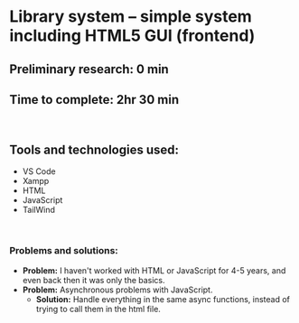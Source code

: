 # Library system – simple system including HTML5 GUI (frontend)

## Preliminary research: 0 min
## Time to complete: 2hr 30 min

<br> 

## Tools and technologies used:
* VS Code
* Xampp
* HTML
* JavaScript
* TailWind

<br>

### Problems and solutions:
* **Problem:** I haven't worked with HTML or JavaScript for 4-5 years, and even back then it was only the basics.
* **Problem:** Asynchronous problems with JavaScript.
    * **Solution:** Handle everything in the same async functions, instead of trying to call them in the html file.
